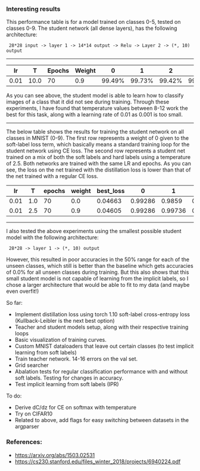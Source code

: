 ### Interesting results
This performance table is for a model trained on classes 0-5, tested on classes 0-9. The student network (all dense layers), has the following architecture:

``` 28*28 input -> layer 1 -> 14*14 output -> Relu -> Layer 2 -> (*, 10) output```

---
|  lr | T  | Epochs  | Weight  | 0  |  1 | 2  |  3 |  4 |  5 | 6  | 7  | 8  | 9  |
|---|---|---|---|---|---|---|---|---|---|---|---|---|---|
|  0.01 | 10.0  | 70  | 0.9  | 99.49%| 99.73% | 99.42% | 99.60% | 99.6% | 99.1% | 98.64% | 96% | 97.33% | 97.23% |

As you can see above, the student model is able to learn how to classify images of a class that it did not see during training. Through these experiments, I have found that temperature values between 8-12 work the best for this task, along with a learning rate of 0.01 as 0.001 is too small.

---
The below table shows the results for training the student network on all classes in MNIST (0-9). The first row represents a weight of 0 given to the soft-label loss term, which basically means a standard training loop for the student network using CE loss. The second row represents a student net trained on a mix of both the soft labels and hard labels using a temperature of 2.5. Both networks are trained with the same LR and epochs. As you can see, the loss on the net trained with the distillation loss is lower than that of the net trained with a regular CE loss. 

|lr|T|epochs|weight|best_loss|0|1|2|3|4|5|6|7|8|9|
|---|---|---|---|---|---|---|---|---|---|---|---|---|---|---|
|0.01|1.0|70|0.0|0.04663|0.99286|0.9859|0.98256|0.98812|0.96741|0.95291|0.97912|0.9786|0.95688|0.97027|
|0.01|2.5|70|0.9|0.04605|0.99286|0.99736|0.99128|0.99604|0.99185|0.98767|0.99269|0.98833|0.98973|0.98315|

----

I also tested the above experiments using the smallest possible student model with the following architecture:

``` 28*28 -> layer 1 -> (*, 10) output```

However, this resulted in poor accuracies in the 50% range for each of the unseen classes, which still is better than the baseline which gets accuracies of 0.0% for all unseen classes during training. But this also shows that this small student model is not capable of learning from the implicit labels, so I chose a larger architecture that would be able to fit to my data (and maybe even overfit!)


So far:

- Implement distillation loss using torch 1.10 soft-label cross-entropy loss (Kullback-Leibler is the next best option)
- Teacher and student models setup, along with their respective training loops
- Basic visualization of training curves.
- Custom MNIST dataloaders that leave out certain classes (to test implicit learning from soft labels)
- Train teacher network. 14-16 errors on the val set.  
- Grid searcher
- Abalation tests for regular classification performance with and without soft labels. Testing for changes in accuracy. 
- Test implicit learning from soft labels (IPR)

To do:
- Derive dC/dz for CE on softmax with temperature
- Try on CIFAR10
- Related to above, add flags for easy switching between datasets in the argparser 

### References: 
- https://arxiv.org/abs/1503.02531
- https://cs230.stanford.edu/files_winter_2018/projects/6940224.pdf 
